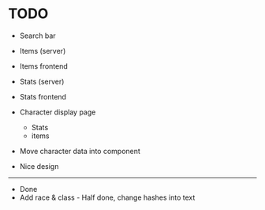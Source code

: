 # TODO

* Search bar
* Items (server)
* Items frontend
* Stats (server)
* Stats frontend
* Character display page
    * Stats
    * items

* Move character data into component

* Nice design


------------------
* Done
* Add race & class - Half done, change hashes into text